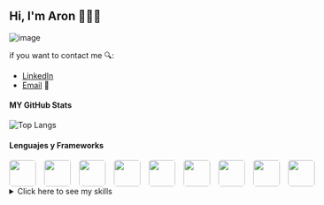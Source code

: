 ## Hi, I'm Aron 👋👨‍💻

![image](https://github.com/user-attachments/assets/ca2ea0e1-9da7-48b8-b9e1-9fd01524027c)


 if you want to contact me 🔍:

- [LinkedIn](https://cl.linkedin.com/in/aaronrbz) 
- <a href="mailto:ar.bustos@duocuc.cl">Email</a> 📧

<h4>MY GitHub Stats</h4>

![Top Langs](https://github-readme-stats.vercel.app/api/top-langs/?username=Aronrbz&layout=compact&theme=radical)

<h4>Lenguajes y Frameworks</h4>

<div style="display: flex; gap: 15px;">

  <a href="https://www.java.com" target="_blank">
    <img src="https://img.icons8.com/color/48/000000/java-coffee-cup-logo--v1.png" width="48" height="48" style="border-radius: 10%;"/>
  </a>

  <a href="https://www.python.org" target="_blank">
    <img src="https://img.icons8.com/color/48/000000/python--v1.png" width="48" height="48" style="border-radius: 10%;"/>
  </a>

  <a href="https://html.com" target="_blank">
    <img src="https://img.icons8.com/color/48/000000/html-5--v1.png" width="48" height="48" style="border-radius: 10%;"/>
  </a>

  <a href="https://www.w3schools.com/css/" target="_blank">
    <img src="https://img.icons8.com/color/48/000000/css3.png" width="48" height="48" style="border-radius: 10%;"/>
  </a>

  <a href="https://www.javascript.com" target="_blank">
    <img src="https://img.icons8.com/color/48/000000/javascript--v1.png" width="48" height="48" style="border-radius: 10%;"/>
  </a>

  <a href="https://angular.io" target="_blank">
    <img src="https://img.icons8.com/color/48/000000/angularjs.png" width="48" height="48" style="border-radius: 10%;"/>
  </a>
  
  <a href="https://git-scm.com/" target="_blank">
    <img src="https://img.icons8.com/color/48/000000/git.png" width="48" height="48" style="border-radius: 10%;"/>
 </a>

 <a href="https://github.com/" target="_blank">
    <img src="https://img.icons8.com/ios-glyphs/48/000000/github.png" width="48" height="48" style="border-radius: 10%;"/>
</a>

<a href="https://en.wikipedia.org/wiki/Database" target="_blank">
    <img src="https://img.icons8.com/ios-filled/50/000000/database.png" width="48" height="48" style="border-radius: 10%;"/>
</a>


</div>



<details>
  <summary>Click here to see my skills</summary>
  <p>
   
       // Primero crearemos una Clase base para los lenguajes (puedes pegarlos en tu ide y funcionara)

       /* Clase Lenguaje.java */
        public class Lenguaje {
            private String nombre;
            private String tipo;
        
            public Lenguaje(String nombre, String tipo) {
                this.nombre = nombre;
                this.tipo = tipo;
            }
        
            public String getNombre() {
                return nombre;
            }
        
            public void setNombre(String nombre) {
                this.nombre = nombre;
            }
        
            public String getTipo() {
                return tipo;
            }
        
            public void setTipo(String tipo) {
                this.tipo = tipo;
            }
        
            public void mostrarInformacion() {
                System.out.println("Lenguaje: " + nombre + " | Tipo: " + tipo);
            }
          }

      //////////////////////////////////////////////////////////////////////////
                           Usaremos Herencias y Polimorfismo
      //////////////////////////////////////////////////////////////////////////


      // Clases para lenguajes Frontend
      public class LenguajeFrontend extends Lenguaje {
      
        public LenguajeFrontend(String nombre) {
            super(nombre, "Frontend");
        }
    
        @Override
        public void mostrarInformacion() {
            super.mostrarInformacion();
            System.out.println("Este es un lenguaje de Frontend, perfecto para interfaces dinámicas y modernas.");
        }
      }
      

      // Clases para lenguajes Backend
      public class LenguajeBackend extends Lenguaje {
    
        public LenguajeBackend(String nombre) {
            super(nombre, "Backend");
        }
    
        @Override
        public void mostrarInformacion() {
            super.mostrarInformacion();
            System.out.println("Este es un lenguaje de Backend, ideal para lógica robusta y escalabilidad.");
        }
      }


      
      // Clases para lenguajes de Base de Datos
      public class LenguajeBaseDeDatos extends Lenguaje {
      
        public LenguajeBaseDeDatos(String nombre) {
            super(nombre, "Base de Datos");
        }
    
        @Override
        public void mostrarInformacion() {
            super.mostrarInformacion();
            System.out.println("Este es un lenguaje especializado en la gestión de datos persistentes.");
        }
      }


      
      // Lenguajes y tecnologías específicos
      
      // Frontend
      public class HTML extends LenguajeFrontend {
          public HTML() {
              super("HTML");
          }
      }
      
      public class CSS extends LenguajeFrontend {
          public CSS() {
              super("CSS");
          }
      }

      
      public class JavaScript extends LenguajeFrontend {
          public JavaScript() {
              super("JavaScript (jQuery)");
          }
      }


      
      // Frameworks Frontend
      public class Angular extends JavaScript {
          public Angular() {
              super();
              setNombre("Angular");
          }
      
        @Override
        public void mostrarInformacion() {
            System.out.println("Framework: " + getNombre() + " | Basado en: JavaScript");
        }
      }


      
      // Backend
      public class Java extends LenguajeBackend {
          public Java() {
              super("Java");
          }
      }


      
      // Frameworks Backend
      public class Spring extends Java {
          public Spring() {
              super();
              setNombre("Spring");
          }
    
        @Override
        public void mostrarInformacion() {
            System.out.println("Framework: " + getNombre() + " | Basado en: Java");
        }
      }
      
      public class JavaEnterpriseEdition extends Java {
          public JavaEnterpriseEdition() {
              super();
              setNombre("Java Enterprise Edition");
          }
      
        @Override
        public void mostrarInformacion() {
            System.out.println("Framework: " + getNombre() + " | Basado en: Java");
        }
      }
      
      public class Python extends LenguajeBackend {
          public Python() {
              super("Python");
          }
      }
      
      public class Django extends Python {
          public Django() {
              super();
              setNombre("Django");
          }
    
        @Override
        public void mostrarInformacion() {
            System.out.println("Framework: " + getNombre() + " | Basado en: Python");
        }
      }

      
      // Base de Datos
      public class PostgreSQL extends LenguajeBaseDeDatos {
          public PostgreSQL() {
              super("PostgreSQL");
          }
      }
      
      public class SQLite extends LenguajeBaseDeDatos {
          public SQLite() {
              super("SQLite");
          }
      }
      
      public class Oracle extends LenguajeBaseDeDatos {
          public Oracle() {
              super("Oracle");
          }
      }
      
      public class MySQL extends LenguajeBaseDeDatos {
          public MySQL() {
              super("MySQL");
          }
      }


      
      //////////////////////////////////////////////////////////////////////////
                           Lenguajes que estoy aprendiendo
      //////////////////////////////////////////////////////////////////////////
      
      public class CSharp extends LenguajeBackend {
          public CSharp() {
              super("C#");
          }
      }
      
      public class DotNet extends CSharp {
          public DotNet() {
              super();
              setNombre(".Net");
          }
    
        @Override
        public void mostrarInformacion() {
            System.out.println("Framework: " + getNombre() + " | Basado en: C#");
        }
      }


      
      // Main class para probar todo (opcional, si decides usarlo en un IDE)
      
      public class Main {
          public static void main(String[] args) {
              Lenguaje html = new HTML();
              Lenguaje css = new CSS();
              Lenguaje js = new JavaScript();
              Lenguaje angular = new Angular();
              Lenguaje java = new Java();
              Lenguaje spring = new Spring();
              Lenguaje jee = new JavaEnterpriseEdition();
              Lenguaje python = new Python();
              Lenguaje django = new Django();
              Lenguaje postgres = new PostgreSQL();
              Lenguaje sqlite = new SQLite();
              Lenguaje oracle = new Oracle();
              Lenguaje mysql = new MySQL();
              Lenguaje csharp = new CSharp();
              Lenguaje dotnet = new DotNet();
    
            Lenguaje[] lenguajes = {html, css, js, angular, java, spring, jee, python, django, postgres, sqlite, oracle, mysql, csharp, dotnet};
    
            for (Lenguaje lenguaje : lenguajes) {
                lenguaje.mostrarInformacion();
                System.out.println("------------------------------------");
            }
        }
      }
      
   </p>
</details>

<!--
**Aronrbz/Aronrbz** is a ✨ _special_ ✨ repository because its `README.md` (this file) appears on your GitHub profile.

Here are some ideas to get you started:

- 🔭 I’m currently working on ...
- 🌱 I’m currently learning ...
- 👯 I’m looking to collaborate on ...
- 🤔 I’m looking for help with ...
- 💬 Ask me about ...
- 📫 How to reach me: ...
- 😄 Pronouns: ...
- ⚡ Fun fact: ...
-->
